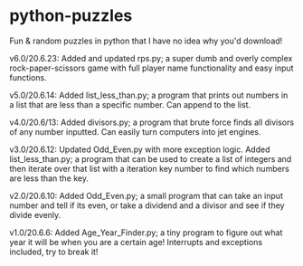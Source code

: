 # python-puzzles
Fun &amp; random puzzles in python that I have no idea why you'd download!

v6.0/20.6.23: Added and updated rps.py; a super dumb and overly complex rock-paper-scissors game with full player name functionality and easy input functions.

v5.0/20.6.14: Added list_less_than.py; a program that prints out numbers in a list that are less than a specific number. Can append to the list.

v4.0/20.6/13: Added divisors.py; a program that brute force finds all divisors of any number inputted. Can easily turn computers into jet engines.

v3.0/20.6.12: Updated Odd_Even.py with more exception logic. Added list_less_than.py; a program that can be used to create a list of integers and then iterate over that list with a iteration key number to find which numbers are less than the key.

v2.0/20.6.10: Added Odd_Even.py; a small program that can take an input number and tell if its even, or take a dividend and a divisor and see if they divide evenly.

v1.0/20.6.6: Added Age_Year_Finder.py; a tiny program to figure out what year it will be when you are a certain age! Interrupts and exceptions included, try to break it!
